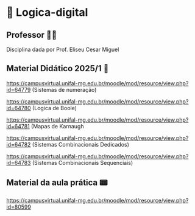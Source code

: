 # 🔌 Logica-digital

## Professor 👨‍🏫

Disciplina dada por Prof. Eliseu Cesar Miguel

## Material Didático 2025/1 📖

https://campusvirtual.unifal-mg.edu.br/moodle/mod/resource/view.php?id=64779 (Sistemas de numeração)

https://campusvirtual.unifal-mg.edu.br/moodle/mod/resource/view.php?id=64780 (Logica de Boole)

https://campusvirtual.unifal-mg.edu.br/moodle/mod/resource/view.php?id=64781 (Mapas de Karnaugh

https://campusvirtual.unifal-mg.edu.br/moodle/mod/resource/view.php?id=64782 (Sistemas Combinacionais Dedicados)

https://campusvirtual.unifal-mg.edu.br/moodle/mod/resource/view.php?id=64783 (Sistemas Combinacionais Sequenciais)

## Material da aula prática 📟

https://campusvirtual.unifal-mg.edu.br/moodle/mod/resource/view.php?id=80599
